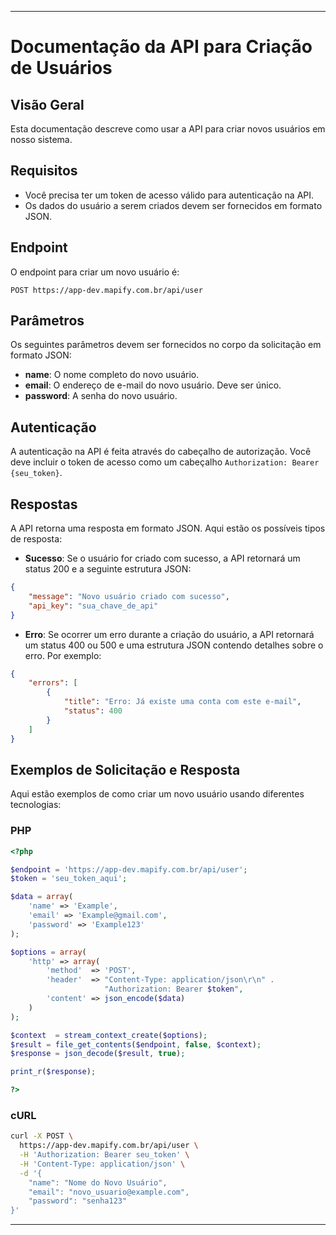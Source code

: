 

---

# Documentação da API para Criação de Usuários

## Visão Geral
Esta documentação descreve como usar a API para criar novos usuários em nosso sistema.

## Requisitos
- Você precisa ter um token de acesso válido para autenticação na API.
- Os dados do usuário a serem criados devem ser fornecidos em formato JSON.

## Endpoint
O endpoint para criar um novo usuário é:

```
POST https://app-dev.mapify.com.br/api/user
```

## Parâmetros
Os seguintes parâmetros devem ser fornecidos no corpo da solicitação em formato JSON:
- **name**: O nome completo do novo usuário.
- **email**: O endereço de e-mail do novo usuário. Deve ser único.
- **password**: A senha do novo usuário.

## Autenticação
A autenticação na API é feita através do cabeçalho de autorização. Você deve incluir o token de acesso como um cabeçalho `Authorization: Bearer {seu_token}`.

## Respostas
A API retorna uma resposta em formato JSON. Aqui estão os possíveis tipos de resposta:

- **Sucesso**: Se o usuário for criado com sucesso, a API retornará um status 200 e a seguinte estrutura JSON:

```json
{
    "message": "Novo usuário criado com sucesso",
    "api_key": "sua_chave_de_api"
}
```

- **Erro**: Se ocorrer um erro durante a criação do usuário, a API retornará um status 400 ou 500 e uma estrutura JSON contendo detalhes sobre o erro. Por exemplo:

```json
{
    "errors": [
        {
            "title": "Erro: Já existe uma conta com este e-mail",
            "status": 400
        }
    ]
}
```

## Exemplos de Solicitação e Resposta
Aqui estão exemplos de como criar um novo usuário usando diferentes tecnologias:

### PHP
```php
<?php

$endpoint = 'https://app-dev.mapify.com.br/api/user';
$token = 'seu_token_aqui';

$data = array(
    'name' => 'Example',
    'email' => 'Example@gmail.com',
    'password' => 'Example123'
);

$options = array(
    'http' => array(
        'method'  => 'POST',
        'header'  => "Content-Type: application/json\r\n" .
                     "Authorization: Bearer $token",
        'content' => json_encode($data)
    )
);

$context  = stream_context_create($options);
$result = file_get_contents($endpoint, false, $context);
$response = json_decode($result, true);

print_r($response);

?>
```

### cURL
```bash
curl -X POST \
  https://app-dev.mapify.com.br/api/user \
  -H 'Authorization: Bearer seu_token' \
  -H 'Content-Type: application/json' \
  -d '{
	"name": "Nome do Novo Usuário",
	"email": "novo_usuario@example.com",
	"password": "senha123"
}'
```

---
